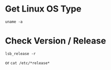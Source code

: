 # Get Linux OS Type

```console
uname -a
```

# Check Version / Release

```console
lsb_release -r
```

or `cat /etc/*release*`
